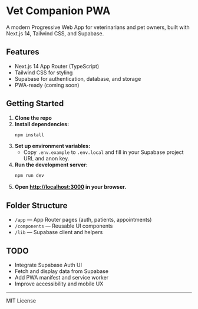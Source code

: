 # Vet Companion PWA

A modern Progressive Web App for veterinarians and pet owners, built with Next.js 14, Tailwind CSS, and Supabase.

## Features
- Next.js 14 App Router (TypeScript)
- Tailwind CSS for styling
- Supabase for authentication, database, and storage
- PWA-ready (coming soon)

## Getting Started

1. **Clone the repo**
2. **Install dependencies:**
   ```bash
   npm install
   ```
3. **Set up environment variables:**
   - Copy `.env.example` to `.env.local` and fill in your Supabase project URL and anon key.
4. **Run the development server:**
   ```bash
   npm run dev
   ```
5. **Open [http://localhost:3000](http://localhost:3000) in your browser.**

## Folder Structure
- `/app` — App Router pages (auth, patients, appointments)
- `/components` — Reusable UI components
- `/lib` — Supabase client and helpers

## TODO
- Integrate Supabase Auth UI
- Fetch and display data from Supabase
- Add PWA manifest and service worker
- Improve accessibility and mobile UX

---

MIT License 